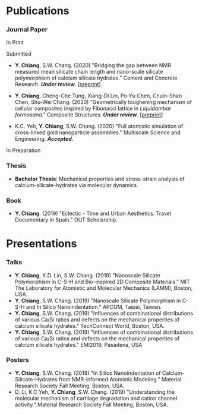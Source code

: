 
# Publications

### Journal Paper

In Print

Submitted

* **Y. Chiang**, S.W. Chang. (2020) "Bridging the gap between NMR measured mean silicate chain length and nano-scale silicate polymorphism of calcium silicate hydrates." Cement and Concrete Research. ***Under review***. [[preprint](https://github.com/Chiang-Yuan/Portfolio/raw/master/content/publication/CSH_preprint_CCR.pdf)]

* **Y. Chiang**, Cheng-Che Tung, Xiang-Di Lin, Po-Yu Chen, Chuin-Shan Chen, Shu-Wei Chang. (2020) "Geometrically toughening mechanism of cellular
composites inspired by Fibonacci lattice in
*Liquidambar formosana*." Composite Structures. ***Under review***. [[preprint](https://github.com/Chiang-Yuan/Portfolio/raw/master/content/publication/BioMGI_preprint_CS.pdf)]


* K.C. Yeh, **Y. Chiang**, S.W. Chang. (2020) "Full atomistic simulation of cross-linked gold nanoparticle assemblies." Multiscale Science and Engineering. ***Accepted***.

In Preparation

### Thesis

* **Bachelor Thesis**: Mechanical properties and stress-strain analysis of calcium-silicate-hydrates via molecular dynamics.

### Book

* **Y. Chiang**. (2019) "Eclectic - Time and Urban Aesthetics. Travel Documentary in Spain." OUT Scholarship.


# Presentations

### Talks

* **Y. Chiang**, X.D. Lin, S.W. Chang. (2019) "Nanoscale Silicate Polymorphism in C-S-H and Bio-inspired 2D Composite Materials." MIT The Laboratory for Atomistic and Molecular Mechanics (LAMM), Boston, USA.
* **Y. Chiang**, S.W. Chang. (2019) "Nanoscale Silicate Polymorphism in C-S-H and In Silico Nanoindentation." APCOM, Taipei, Taiwan.
* **Y. Chiang**, S.W. Chang. (2019) "Influences of combinational distributions of various Ca/Si ratios and defects on the mechanical properties of calcium silicate hydrates." TechConnect World, Boston, USA.
* **Y. Chiang**, S.W. Chang. (2019) "Influences of combinational distributions of various Ca/Si ratios and defects on the mechanical properties of calcium silicate hydrates." EMI2019, Pasadena, USA

### Posters

* **Y. Chiang**, S.W. Chang. (2019) "In Silico Nanoindentation of Calcium-Silicate-Hydrates from NMR-informed Atomistic Modeling." Material Research Society Fall Meeting, Boston, USA.
* D. Li, K.C Yeh, **Y. Chiang**, S.W. Chang. (2019) "Understanding the molecular mechanism of cartilage degradation and cation channel activity." Material Research Society Fall Meeting, Boston, USA.
